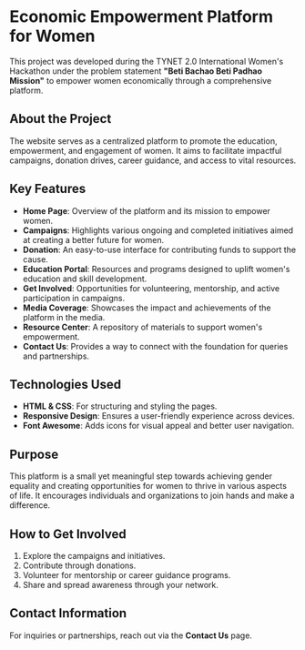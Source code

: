 # Economic Empowerment Platform for Women

This project was developed during the TYNET 2.0 International Women's Hackathon under the problem statement **"Beti Bachao Beti Padhao Mission"** to empower women economically through a comprehensive platform.

## About the Project
The website serves as a centralized platform to promote the education, empowerment, and engagement of women. It aims to facilitate impactful campaigns, donation drives, career guidance, and access to vital resources.

## Key Features
- **Home Page**: Overview of the platform and its mission to empower women.
- **Campaigns**: Highlights various ongoing and completed initiatives aimed at creating a better future for women.
- **Donation**: An easy-to-use interface for contributing funds to support the cause.
- **Education Portal**: Resources and programs designed to uplift women's education and skill development.
- **Get Involved**: Opportunities for volunteering, mentorship, and active participation in campaigns.
- **Media Coverage**: Showcases the impact and achievements of the platform in the media.
- **Resource Center**: A repository of materials to support women's empowerment.
- **Contact Us**: Provides a way to connect with the foundation for queries and partnerships.

## Technologies Used
- **HTML & CSS**: For structuring and styling the pages.
- **Responsive Design**: Ensures a user-friendly experience across devices.
- **Font Awesome**: Adds icons for visual appeal and better user navigation.

## Purpose
This platform is a small yet meaningful step towards achieving gender equality and creating opportunities for women to thrive in various aspects of life. It encourages individuals and organizations to join hands and make a difference.

## How to Get Involved
1. Explore the campaigns and initiatives.
2. Contribute through donations.
3. Volunteer for mentorship or career guidance programs.
4. Share and spread awareness through your network.

## Contact Information
For inquiries or partnerships, reach out via the **Contact Us** page.
